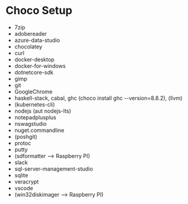 # Choco Setup

* 7zip
* adobereader
* azure-data-studio
* chocolatey
* curl
* docker-desktop
* docker-for-windows
* dotnetcore-sdk
* gimp
* git
* GoogleChrome
* haskell-stack, cabal, ghc (choco install ghc --version=8.8.2), (llvm)
* (kubernetes-cli)
* nodejs (aut nodejs-lts)
* notepadplusplus
* nswagstudio
* nuget.commandline
* (poshgit)
* protoc
* putty
* (sdformatter --> Raspberry PI)
* slack
* sql-server-management-studio
* sqlite
* veracrypt
* vscode
* (win32diskimager --> Raspberry PI)
